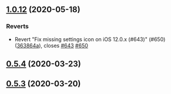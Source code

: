 ## [1.0.12](https://github.com/Shabanisimo/covid-safe-paths/compare/v0.5.4...1.0.12) (2020-05-18)


### Reverts

* Revert "Fix missing settings icon on iOS 12.0.x (#643)" (#650) ([363864a](https://github.com/Shabanisimo/covid-safe-paths/commit/363864a196c38a727a17b0a892648e7883794757)), closes [#643](https://github.com/Shabanisimo/covid-safe-paths/issues/643) [#650](https://github.com/Shabanisimo/covid-safe-paths/issues/650)



## [0.5.4](https://github.com/Shabanisimo/covid-safe-paths/compare/v0.5.3...v0.5.4) (2020-03-23)



## [0.5.3](https://github.com/Shabanisimo/covid-safe-paths/compare/v0.5.2...v0.5.3) (2020-03-20)



